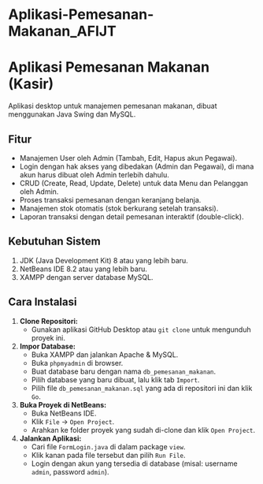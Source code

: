 # Aplikasi-Pemesanan-Makanan_AFIJT

# Aplikasi Pemesanan Makanan (Kasir)

Aplikasi desktop untuk manajemen pemesanan makanan, dibuat menggunakan Java Swing dan MySQL.

## Fitur
- Manajemen User oleh Admin (Tambah, Edit, Hapus akun Pegawai).
- Login dengan hak akses yang dibedakan (Admin dan Pegawai), di mana akun harus dibuat oleh Admin terlebih dahulu.
- CRUD (Create, Read, Update, Delete) untuk data Menu dan Pelanggan oleh Admin.
- Proses transaksi pemesanan dengan keranjang belanja.
- Manajemen stok otomatis (stok berkurang setelah transaksi).
- Laporan transaksi dengan detail pemesanan interaktif (double-click).

## Kebutuhan Sistem
1.  JDK (Java Development Kit) 8 atau yang lebih baru.
2.  NetBeans IDE 8.2 atau yang lebih baru.
3.  XAMPP dengan server database MySQL.

## Cara Instalasi
1.  **Clone Repositori:**
    - Gunakan aplikasi GitHub Desktop atau `git clone` untuk mengunduh proyek ini.
2.  **Impor Database:**
    - Buka XAMPP dan jalankan Apache & MySQL.
    - Buka `phpmyadmin` di browser.
    - Buat database baru dengan nama `db_pemesanan_makanan`.
    - Pilih database yang baru dibuat, lalu klik tab `Import`.
    - Pilih file `db_pemesanan_makanan.sql` yang ada di repositori ini dan klik `Go`.
3.  **Buka Proyek di NetBeans:**
    - Buka NetBeans IDE.
    - Klik `File` -> `Open Project`.
    - Arahkan ke folder proyek yang sudah di-clone dan klik `Open Project`.
4.  **Jalankan Aplikasi:**
    - Cari file `FormLogin.java` di dalam package `view`.
    - Klik kanan pada file tersebut dan pilih `Run File`.
    - Login dengan akun yang tersedia di database (misal: username `admin`, password `admin`).
